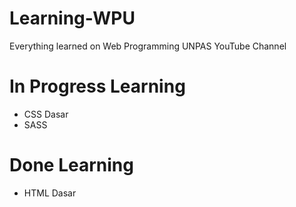 # Learning-WPU
 Everything learned on Web Programming UNPAS YouTube Channel

# In Progress Learning
- CSS Dasar
- SASS

# Done Learning
- HTML Dasar

